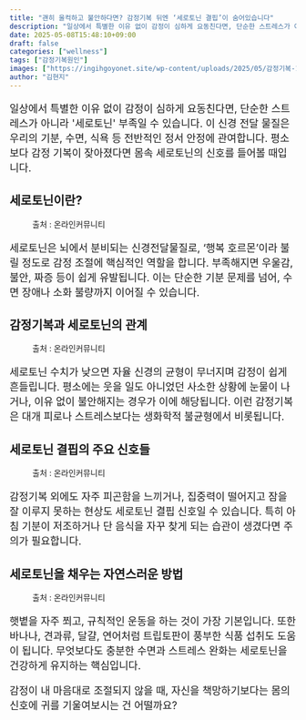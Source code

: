 ```yaml
---
title: "괜히 울컥하고 불안하다면? 감정기복 뒤엔 ‘세로토닌 결핍’이 숨어있습니다"
description: "일상에서 특별한 이유 없이 감정이 심하게 요동친다면, 단순한 스트레스가 아니라 '세로토닌' 부족일 수 있습니다. 이 신경 전달 물질은 우리의 기분, 수면, 식욕 등 전반적인 정서 안정에 관여합니다. 평소보다 감정 기복이 잦아졌다면 몸속 세로토닌의 신호를 들어볼 때입니다"
date: 2025-05-08T15:48:10+09:00
draft: false
categories: ["wellness"]
tags: ["감정기복원인"]
images: ["https://ingihgoyonet.site/wp-content/uploads/2025/05/감정기복-1024x1024.jpg", "https://ingihgoyonet.site/wp-content/uploads/2025/05/스트레스-4-1024x683.jpg", "https://ingihgoyonet.site/wp-content/uploads/2025/05/울컥-1024x683.jpg", "https://ingihgoyonet.site/wp-content/uploads/2025/05/규칙적인운동-1024x683.jpg"]
author: "김현지"
---
```


<p style="font-size:18px">일상에서 특별한 이유 없이 감정이 심하게 요동친다면, 단순한 스트레스가 아니라 '세로토닌' 부족일 수 있습니다. 이 신경 전달 물질은 우리의 기분, 수면, 식욕 등 전반적인 정서 안정에 관여합니다. 평소보다 감정 기복이 잦아졌다면 몸속 세로토닌의 신호를 들어볼 때입니다.</p> <h2 >세로토닌이란?</h2> <figure ><img src="https://ingihgoyonet.site/wp-content/uploads/2025/05/감정기복-1024x1024.jpg" alt="" style="aspect-ratio:16/9;object-fit:cover"/><figcaption >출처 : 온라인커뮤니티</figcaption></figure> <p style="font-size:18px">세로토닌은 뇌에서 분비되는 신경전달물질로, ‘행복 호르몬’이라 불릴 정도로 감정 조절에 핵심적인 역할을 합니다. 부족해지면 우울감, 불안, 짜증 등이 쉽게 유발됩니다. 이는 단순한 기분 문제를 넘어, 수면 장애나 소화 불량까지 이어질 수 있습니다.</p> <h2 >감정기복과 세로토닌의 관계</h2> <figure ><img src="https://ingihgoyonet.site/wp-content/uploads/2025/05/스트레스-4-1024x683.jpg" alt="" style="aspect-ratio:16/9;object-fit:cover"/><figcaption >출처 : 온라인커뮤니티</figcaption></figure> <p style="font-size:18px">세로토닌 수치가 낮으면 자율 신경의 균형이 무너지며 감정이 쉽게 흔들립니다. 평소에는 웃을 일도 아니었던 사소한 상황에 눈물이 나거나, 이유 없이 불안해지는 경우가 이에 해당됩니다. 이런 감정기복은 대개 피로나 스트레스보다는 생화학적 불균형에서 비롯됩니다.</p> <h2 >세로토닌 결핍의 주요 신호들</h2> <figure ><img src="https://ingihgoyonet.site/wp-content/uploads/2025/05/울컥-1024x683.jpg" alt="" style="aspect-ratio:16/9;object-fit:cover"/><figcaption >출처 : 온라인커뮤니티</figcaption></figure> <p style="font-size:18px">감정기복 외에도 자주 피곤함을 느끼거나, 집중력이 떨어지고 잠을 잘 이루지 못하는 현상도 세로토닌 결핍 신호일 수 있습니다. 특히 아침 기분이 저조하거나 단 음식을 자꾸 찾게 되는 습관이 생겼다면 주의가 필요합니다.</p> <h2 >세로토닌을 채우는 자연스러운 방법</h2> <figure ><img src="https://ingihgoyonet.site/wp-content/uploads/2025/05/규칙적인운동-1024x683.jpg" alt="" style="aspect-ratio:16/9;object-fit:cover"/><figcaption >출처 : 온라인커뮤니티</figcaption></figure> <p style="font-size:18px">햇볕을 자주 쬐고, 규칙적인 운동을 하는 것이 가장 기본입니다. 또한 바나나, 견과류, 달걀, 연어처럼 트립토판이 풍부한 식품 섭취도 도움이 됩니다. 무엇보다도 충분한 수면과 스트레스 완화는 세로토닌을 건강하게 유지하는 핵심입니다.</p> <p style="font-size:18px">감정이 내 마음대로 조절되지 않을 때, 자신을 책망하기보다는 몸의 신호에 귀를 기울여보시는 건 어떨까요?</p>
